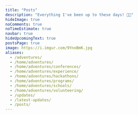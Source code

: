 ```yaml
---
title: "Posts"
description: "Everything I've been up to these days! 🍓🍫"
hideImage: true
noComments: true
noTimeEstimate: true
navbar: true
hideUpcomingText: true
postsPage: true
image: https://i.imgur.com/9YnoBmK.jpg
aliases:
  - /adventures/
  - /home/adventures/
  - /home/adventures/conferences/
  - /home/adventures/experience/
  - /home/adventures/hackathons/
  - /home/adventures/programs/
  - /home/adventures/schools/
  - /home/adventures/volunteering/
  - /updates/
  - /latest-updates/
  - /posts/
---
```

